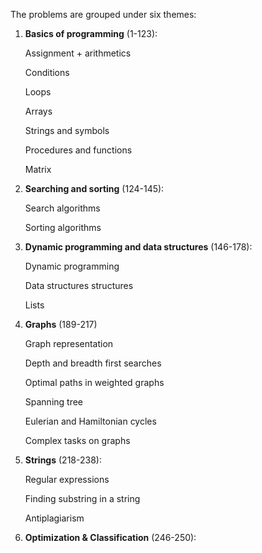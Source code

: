 The problems are grouped under six themes:

1) **Basics of programming** (1-123): 

    Assignment + arithmetics 
    
    Conditions 
    
    Loops 
    
    Arrays 
    
    Strings and symbols
    
    Procedures and functions 
    
    Matrix 
    
2) **Searching and sorting** (124-145):

    Search algorithms 
    
    Sorting algorithms 
    
3) **Dynamic programming and data structures** (146-178):

    Dynamic programming
    
    Data structures structures
    
    Lists
    
4) **Graphs** (189-217)
    
    Graph representation
    
    Depth and breadth first searches 

    Optimal paths in weighted graphs 

    Spanning tree 

    Eulerian and Hamiltonian cycles 

    Complex tasks on graphs

5) **Strings** (218-238):

    Regular expressions 
    
    Finding substring in a string 
    
    Antiplagiarism

6) **Optimization & Classification** (246-250):
